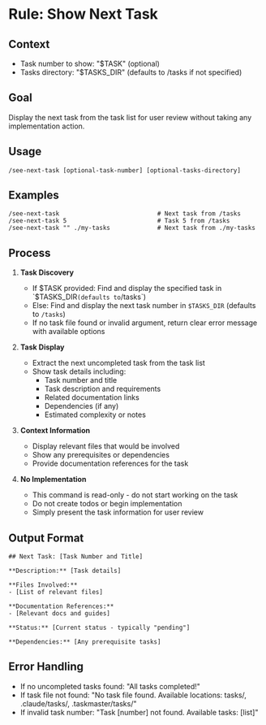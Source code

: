 # Rule: Show Next Task

## Context

- Task number to show: "$TASK" (optional)
- Tasks directory: "$TASKS_DIR" (defaults to /tasks if not specified)

## Goal
Display the next task from the task list for user review without taking any implementation action.

## Usage
```
/see-next-task [optional-task-number] [optional-tasks-directory]
```

## Examples
```
/see-next-task                           # Next task from /tasks
/see-next-task 5                         # Task 5 from /tasks  
/see-next-task "" ./my-tasks             # Next task from ./my-tasks
```

## Process

1. **Task Discovery**
   - If $TASK provided: Find and display the specified task in `$TASKS_DIR` (defaults to `/tasks`)
   - Else: Find and display the next task number in `$TASKS_DIR` (defaults to `/tasks`)
   - If no task file found or invalid argument, return clear error message with available options

2. **Task Display**
   - Extract the next uncompleted task from the task list
   - Show task details including:
     - Task number and title
     - Task description and requirements
     - Related documentation links
     - Dependencies (if any)
     - Estimated complexity or notes

3. **Context Information**
   - Display relevant files that would be involved
   - Show any prerequisites or dependencies
   - Provide documentation references for the task

4. **No Implementation**
   - This command is read-only - do not start working on the task
   - Do not create todos or begin implementation
   - Simply present the task information for user review

## Output Format
```
## Next Task: [Task Number and Title]

**Description:** [Task details]

**Files Involved:**
- [List of relevant files]

**Documentation References:**
- [Relevant docs and guides]

**Status:** [Current status - typically "pending"]

**Dependencies:** [Any prerequisite tasks]
```

## Error Handling
- If no uncompleted tasks found: "All tasks completed!"
- If task file not found: "No task file found. Available locations: tasks/, .claude/tasks/, .taskmaster/tasks/"
- If invalid task number: "Task [number] not found. Available tasks: [list]"